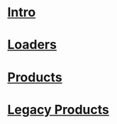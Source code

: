 # [Intro](intro.md)
# [Loaders](loaders/toc.md)
# [Products](products/toc.md)
# [Legacy Products](legacy_products/toc.md)